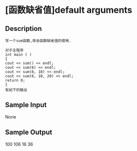 # [函数缺省值]default arguments

## Description
```
写一个sum函数,体会函数缺省值的使用.
 
对于主程序
int main ( ) 
{
cout << sum() << endl;
cout << sum(6) << endl;
cout << sum(6, 10) << endl;
cout << sum(6, 10, 20) << endl;
return 0;
}
有如下的输出
```
## Sample Input
None
## Sample Output
100
106
16
36